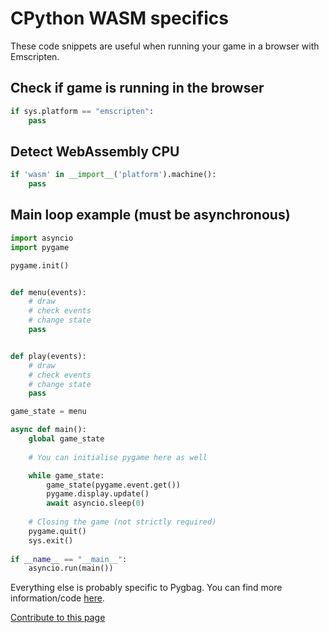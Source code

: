 # CPython WASM specifics

These code snippets are useful when running your game in a browser with Emscripten.

## Check if game is running in the browser

```py
if sys.platform == "emscripten":
    pass
```

## Detect WebAssembly CPU

```py
if 'wasm' in __import__('platform').machine():
    pass
```

## Main loop example (must be asynchronous) 

```py
import asyncio
import pygame

pygame.init()


def menu(events):
    # draw
    # check events
    # change state
    pass


def play(events):
    # draw
    # check events
    # change state
    pass

game_state = menu

async def main():
    global game_state
    
    # You can initialise pygame here as well

    while game_state:
        game_state(pygame.event.get())
        pygame.display.update()
        await asyncio.sleep(0)
        
    # Closing the game (not strictly required)
    pygame.quit()
    sys.exit()
        
if __name__ == "__main__":
    asyncio.run(main())
```

Everything else is probably specific to Pygbag. You can find more information/code [here](https://pygame-web.github.io/wiki/pygbag-code/#pygbag-code-specificssamples).


[Contribute to this page](https://github.com/pygame-web/pygame-web.github.io/edit/main/wiki/python-wasm/README.md)
